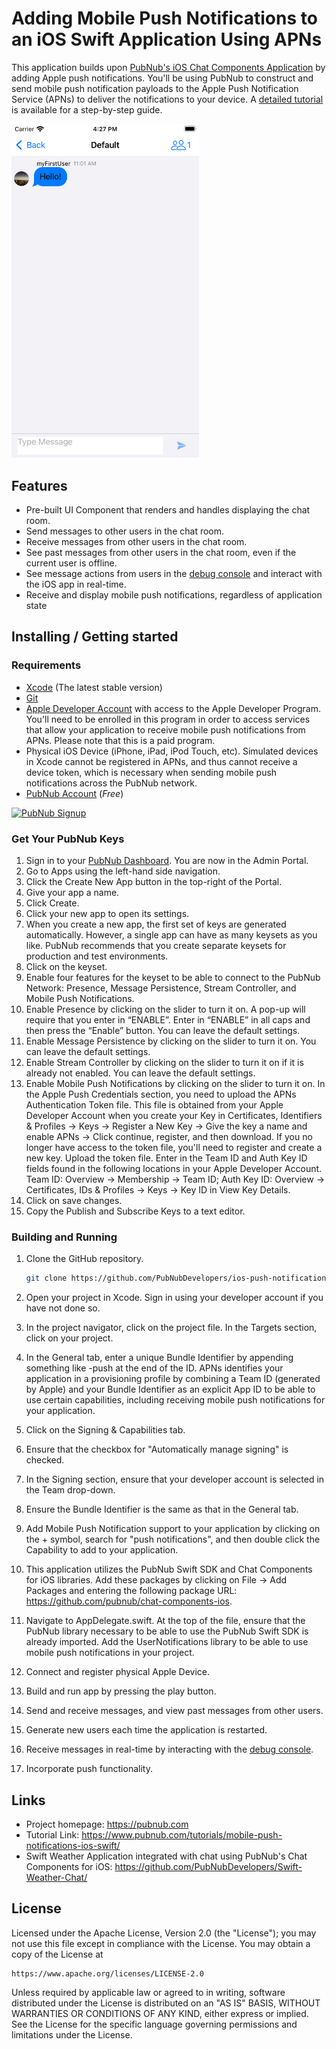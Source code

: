 # Adding Mobile Push Notifications to an iOS Swift Application Using APNs
This application builds upon [PubNub's iOS Chat Components Application](https://github.com/pubnub/chat-components-ios-examples) by adding Apple push notifications. You'll be using PubNub to construct and send mobile push notification payloads to the Apple Push Notification Service (APNs) to deliver the notifications to your device. A [detailed tutorial](https://www.pubnub.com/tutorials/mobile-push-notifications-ios-swift/) is available for a step-by-step guide.

<img src="/assets/getting-started-ios-app.png" alt="Getting Started app for iOS" style="width:300px"/>

## Features

* Pre-built UI Component that renders and handles displaying the chat room.
* Send messages to other users in the chat room.
* Receive messages from other users in the chat room.
* See past messages from other users in the chat room, even if the current user is offline.
* See message actions from users in the [debug console](https://www.pubnub.com/docs/console) and interact with the iOS app in real-time.
* Receive and display mobile push notifications, regardless of application state

## Installing / Getting started

### Requirements
- [Xcode](https://developer.apple.com/xcode/) (The latest stable version)
- [Git](https://www.atlassian.com/git/tutorials/install-git)
- [Apple Developer Account](https://developer.apple.com/account) with access to the Apple Developer Program. You'll need to be enrolled in this program in order to access services that allow your application to receive mobile push notifications from APNs. Please note that this is a paid program.
- Physical iOS Device (iPhone, iPad, iPod Touch, etc). Simulated devices in Xcode cannot be registered in APNs, and thus cannot receive a device token, which is necessary when sending mobile push notifications across the PubNub network.
- [PubNub Account](#pubnub-account) (*Free*)

<a href="https://dashboard.pubnub.com/signup">
	<img alt="PubNub Signup" src="https://i.imgur.com/og5DDjf.png" width=260 height=97/>
</a>

### Get Your PubNub Keys
1. Sign in to your [PubNub Dashboard](https://admin.pubnub.com/). You are now in the Admin Portal.
2. Go to Apps using the left-hand side navigation.
3. Click the Create New App button in the top-right of the Portal.
4. Give your app a name.
5. Click Create.
6. Click your new app to open its settings.
7. When you create a new app, the first set of keys are generated automatically. However, a single app can have as many keysets as you like. PubNub recommends that you create separate keysets for production and test environments.
8. Click on the keyset.
9. Enable four features for the keyset to be able to connect to the PubNub Network: Presence, Message Persistence, Stream Controller, and Mobile Push Notifications.
10. Enable Presence by clicking on the slider to turn it on. A pop-up will require that you enter in “ENABLE”. Enter in “ENABLE” in all caps and then press the “Enable” button. You can leave the default settings.
11. Enable Message Persistence by clicking on the slider to turn it on. You can leave the default settings.
12. Enable Stream Controller by clicking on the slider to turn it on if it is already not enabled. You can leave the default settings.
13. Enable Mobile Push Notifications by clicking on the slider to turn it on. In the Apple Push Credentials section, you need to upload the APNs Authentication Token file. This file is obtained from your Apple Developer Account when you create your Key in Certificates, Identifiers & Profiles -> Keys -> Register a New Key -> Give the key a name and enable APNs -> Click continue, register, and then download. If you no longer have access to the token file, you'll need to register and create a new key. Upload the token file. Enter in the Team ID and Auth Key ID fields found in the following locations in your Apple Developer Account. Team ID:  Overview -> Membership -> Team ID; Auth Key ID:  Overview -> Certificates, IDs & Profiles -> Keys -> <key name> Key ID in View Key Details.
14. Click on save changes.
15. Copy the Publish and Subscribe Keys to a text editor.

### Building and Running
1. Clone the GitHub repository.

	```bash
	git clone https://github.com/PubNubDevelopers/ios-push-notifications-tutorial.git
	```
2. Open your project in Xcode. Sign in using your developer account if you have not done so.
3. In the project navigator, click on the project file. In the Targets section, click on your project.
4. In the General tab, enter a unique Bundle Identifier by appending something like -push at the end of the ID. APNs identifies your application in a provisioning profile by combining a Team ID (generated by Apple) and your Bundle Identifier as an explicit App ID to be able to use certain capabilities, including receiving mobile push notifications for your application.
5. Click on the Signing & Capabilities tab.
6. Ensure that the checkbox for "Automatically manage signing" is checked.
7. In the Signing section, ensure that your developer account is selected in the Team drop-down.
8. Ensure the Bundle Identifier is the same as that in the General tab.
9. Add Mobile Push Notification support to your application by clicking on the + symbol, search for "push notifications", and then double click the Capability to add to your application.
10. This application utilizes the PubNub Swift SDK and Chat Components for iOS libraries. Add these packages by clicking on File -> Add Packages and entering the following package URL: https://github.com/pubnub/chat-components-ios.
11. Navigate to AppDelegate.swift. At the top of the file, ensure that the PubNub library necessary to be able to use the PubNub Swift SDK is already imported. Add the UserNotifications library to be able to use mobile push notifications in your project.
12. Connect and register physical Apple Device.
13. Build and run app by pressing the play button.
14. Send and receive messages, and view past messages from other users.
15. Generate new users each time the application is restarted.
16. Receive messages in real-time by interacting with the [debug console](https://www.pubnub.com/docs/console).
17. Incorporate push functionality.

## Links

- Project homepage: https://pubnub.com
- Tutorial Link: https://www.pubnub.com/tutorials/mobile-push-notifications-ios-swift/
- Swift Weather Application integrated with chat using PubNub's Chat Components for iOS: https://github.com/PubNubDevelopers/Swift-Weather-Chat/

## License
Licensed under the Apache License, Version 2.0 (the "License");
you may not use this file except in compliance with the License.
You may obtain a copy of the License at

    https://www.apache.org/licenses/LICENSE-2.0

Unless required by applicable law or agreed to in writing, software
distributed under the License is distributed on an "AS IS" BASIS,
WITHOUT WARRANTIES OR CONDITIONS OF ANY KIND, either express or implied.
See the License for the specific language governing permissions and
limitations under the License.
